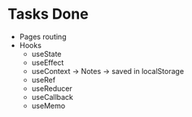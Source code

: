 # Tasks Done

-   Pages routing
-   Hooks
    -   useState
    -   useEffect
    -   useContext -> Notes -> saved in localStorage
    -   useRef
    -   useReducer
    -   useCallback
    -   useMemo
